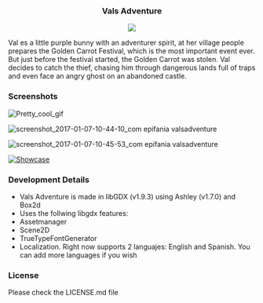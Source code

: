 
<h3 align="center"> Vals Adventure</h3>
<p align="center">
<img src="https://cloud.githubusercontent.com/assets/18577412/21742882/f3424a66-d4c5-11e6-9cd9-098753f92285.png">
</p>

Val es a little purple bunny with an adventurer spirit, at her village people prepares the Golden Carrot Festival, which is the most important event ever. But just before the festival started, the Golden Carrot was stolen. Val decides to catch the thief, chasing him through dangerous lands full of traps and even face an angry ghost on an abandoned castle.

### Screenshots

![Pretty_cool_gif](https://cloud.githubusercontent.com/assets/18577412/21743147/4b8ba722-d4ca-11e6-8f00-0764a48eba79.gif)

![screenshot_2017-01-07-10-44-10_com epifania valsadventure](https://cloud.githubusercontent.com/assets/18577412/21742935/c8962098-d4c6-11e6-83d6-3b8134f12e83.png)

![screenshot_2017-01-07-10-45-53_com epifania valsadventure](https://cloud.githubusercontent.com/assets/18577412/21742937/cb067864-d4c6-11e6-8f2e-e489ac19a14e.png)

[![Showcase](http://img.youtube.com/vi/qRe9LZu7K5s/0.jpg)](https://youtu.be/qRe9LZu7K5s)

### Development Details

* Vals Adventure is made in libGDX (v1.9.3) using Ashley (v1.7.0) and Box2d
* Uses the follwing libgdx features:
 * Assetmanager
 * Scene2D
 * TrueTypeFontGenerator
 * Localization. Right now supports 2 languajes: English and Spanish. You can add more languages if you wish

### License
Please check the LICENSE.md file
